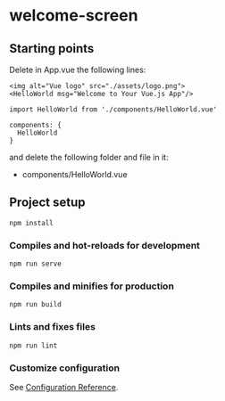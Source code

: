 # welcome-screen

## Starting points
Delete in App.vue the following lines:

```
<img alt="Vue logo" src="./assets/logo.png">
<HelloWorld msg="Welcome to Your Vue.js App"/>

import HelloWorld from './components/HelloWorld.vue'

components: {
  HelloWorld
}
```

and delete the following folder and file in it:
- components/HelloWorld.vue

## Project setup
```
npm install
```

### Compiles and hot-reloads for development
```
npm run serve
```

### Compiles and minifies for production
```
npm run build
```

### Lints and fixes files
```
npm run lint
```

### Customize configuration
See [Configuration Reference](https://cli.vuejs.org/config/).
